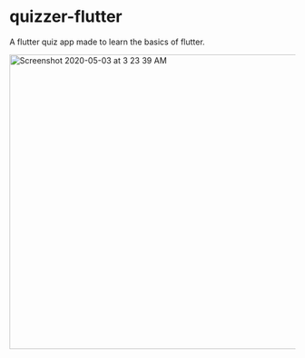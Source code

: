 # quizzer-flutter

A flutter quiz app made to learn the basics of flutter.

<img width="520" alt="Screenshot 2020-05-03 at 3 23 39 AM" src="https://user-images.githubusercontent.com/43731599/80893161-841f4100-8ced-11ea-9583-029bbb291b0d.png">
